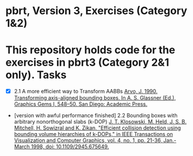 pbrt, Version 3, Exercises (Category 1&2)
===============

This repository holds code for the exercises in pbrt3 (Category 2&1 only).
Tasks
===============
- [x] 2.1 A more efficient way to Transform AABBs [Arvo, J. 1990. Transforming axis-aligned bounding boxes. In A. S. Glassner (Ed.), Graphics Gems I, 548–50. San Diego: Academic Press.](http://inis.jinr.ru/sl/vol1/CMC/Graphics_Gems_1,ed_A.Glassner.pdf)
- [version with awful performance finished] 2.2 Bounding boxes with arbitrary nonorthogonal slabs (k-DOP) [J. T. Klosowski, M. Held, J. S. B. Mitchell, H. Sowizral and K. Zikan, "Efficient collision detection using bounding volume hierarchies of k-DOPs," in IEEE Transactions on Visualization and Computer Graphics, vol. 4, no. 1, pp. 21-36, Jan.-March 1998, doi: 10.1109/2945.675649.](https://ieeexplore.ieee.org/document/675649)
